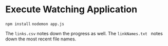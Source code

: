 # Execute Watching Application

`npm install`
`nodemon app.js`


The `links.csv` notes down the progress as well.
The `linkNames.txt ` notes down the most recent file names.